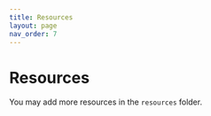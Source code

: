 ```yaml
---
title: Resources
layout: page
nav_order: 7
---
```


# Resources

You may add more resources in the `resources` folder.
